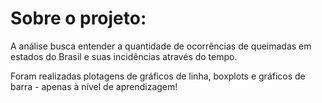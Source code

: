 # Sobre o projeto:

A análise busca entender a quantidade de ocorrências de queimadas em estados do Brasil e suas incidências através do tempo. 

Foram realizadas plotagens de gráficos de linha, boxplots e gráficos de barra - apenas à nível de aprendizagem!
